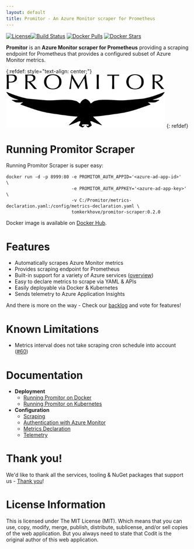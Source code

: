 ```yaml
---
layout: default
title: Promitor - An Azure Monitor scraper for Prometheus
---
```


[![License](https://img.shields.io/github/license/mashape/apistatus.svg?style=flat-square)](https://github.com/tomkerkhove/promitor/blob/master/LICENSE)[![Build Status](https://travis-ci.com/tomkerkhove/promitor.svg?branch=master)](https://travis-ci.com/tomkerkhove/promitor) [![Docker Pulls](https://img.shields.io/docker/pulls/tomkerkhove/promitor-scraper.svg?style=flat-square)](https://hub.docker.com/r/tomkerkhove/promitor-scraper/)
[![Docker Stars](https://img.shields.io/docker/stars/tomkerkhove/promitor-scraper.svg?style=flat-square)](https://hub.docker.com/r/tomkerkhove/promitor-scraper/)

**Promitor** is an **Azure Monitor scraper for Prometheus** providing a scraping endpoint for Prometheus that provides a configured subset of Azure Monitor metrics.

{:refdef: style="text-align: center;"}
![Promitor](./media/logos/promitor.png)
{: refdef}

# Running Promitor Scraper
Running Promitor Scraper is super easy:
```
docker run -d -p 8999:80 -e PROMITOR_AUTH_APPID='<azure-ad-app-id>'   \
                         -e PROMITOR_AUTH_APPKEY='<azure-ad-app-key>' \
                         -v C:/Promitor/metrics-declaration.yaml:/config/metrics-declaration.yaml \ 
                         tomkerkhove/promitor-scraper:0.2.0
```

Docker image is available on [Docker Hub](https://hub.docker.com/r/tomkerkhove/promitor-scraper/).

# Features

- Automatically scrapes Azure Monitor metrics
- Provides scraping endpoint for Prometheus
- Built-in support for a variety of Azure services ([overview](configuration/metrics))
- Easy to declare metrics to scrape via YAML & APIs
- Easily deployable via Docker & Kubernetes
- Sends telemetry to Azure Application Insights

And there is more on the way - Check our [backlog](https://github.com/tomkerkhove/promitor/issues) and vote for features!

# Known Limitations
- Metrics interval does not take scraping cron schedule into account ([#60](https://github.com/tomkerkhove/promitor/issues/60))

# Documentation
- **Deployment**
    - [Running Promitor on Docker](deployment#docker)
    - [Running Promitor on Kubernetes](deployment#kubernetes)
- **Configuration**
    - [Scraping](configuration#scraping)
    - [Authentication with Azure Monitor](configuration#authentication-with-azure-monitor)
    - [Metrics Declaration](configuration/metrics)
    - [Telemetry](configuration#telemetry)

# Thank you!
We'd like to thank all the services, tooling & NuGet packages that support us - [Thank you](thank-you)!

# License Information
This is licensed under The MIT License (MIT). Which means that you can use, copy, modify, merge, publish, distribute, sublicense, and/or sell copies of the web application. But you always need to state that Codit is the original author of this web application.
